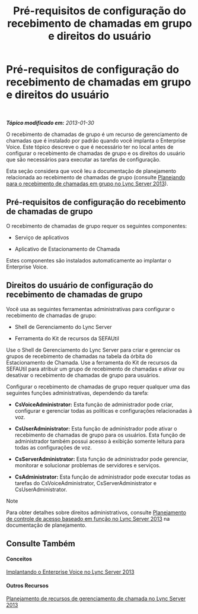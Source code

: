 ﻿---
title: Pré-requisitos de configuração do recebimento de chamadas em grupo e direitos do usuário
TOCTitle: Pré-requisitos de configuração do recebimento de chamadas em grupo e direitos do usuário
ms:assetid: 8757b1d3-751d-49c3-b1b8-b678f663f18e
ms:mtpsurl: https://technet.microsoft.com/pt-br/library/JJ945641(v=OCS.15)
ms:contentKeyID: 52057645
ms.date: 05/19/2016
mtps_version: v=OCS.15
ms.translationtype: HT
---

# Pré-requisitos de configuração do recebimento de chamadas em grupo e direitos do usuário

 

_**Tópico modificado em:** 2013-01-30_

O recebimento de chamadas de grupo é um recurso de gerenciamento de chamadas que é instalado por padrão quando você implanta o Enterprise Voice. Este tópico descreve o que é necessário ter no local antes de configurar o recebimento de chamadas de grupo e os direitos do usuário que são necessários para executar as tarefas de configuração.

Esta seção considera que você leu a documentação de planejamento relacionada ao recebimento de chamadas de grupo (consulte [Planejando para o recebimento de chamadas em grupo no Lync Server 2013](lync-server-2013-planning-for-group-call-pickup.md)).

## Pré-requisitos de configuração do recebimento de chamadas de grupo

O recebimento de chamadas de grupo requer os seguintes componentes:

  - Serviço de aplicativos

  - Aplicativo de Estacionamento de Chamada

Estes componentes são instalados automaticamente ao implantar o Enterprise Voice.

## Direitos do usuário de configuração do recebimento de chamadas de grupo

Você usa as seguintes ferramentas administrativas para configurar o recebimento de chamadas de grupo:

  - Shell de Gerenciamento do Lync Server

  - Ferramenta do Kit de recursos da SEFAUtil

Use o Shell de Gerenciamento do Lync Server para criar e gerenciar os grupos de recebimento de chamadas na tabela da órbita do Estacionamento de Chamada. Use a ferramenta do Kit de recursos da SEFAUtil para atribuir um grupo de recebimento de chamadas e ativar ou desativar o recebimento de chamadas de grupo para usuários.

Configurar o recebimento de chamadas de grupo requer qualquer uma das seguintes funções administrativas, dependendo da tarefa:

  - **CsVoiceAdministrator:** Esta função de administrador pode criar, configurar e gerenciar todas as políticas e configurações relacionadas à voz.

  - **CsUserAdministrator:** Esta função de administrador pode ativar o recebimento de chamadas de grupo para os usuários. Esta função de administrador também possui acesso à exibição somente leitura para todas as configurações de voz.

  - **CsServerAdministrator:** Esta função de administrador pode gerenciar, monitorar e solucionar problemas de servidores e serviços.

  - **CsAdministrator:** Esta função de administrador pode executar todas as tarefas do CsVoiceAdministrator, CsServerAdministrator e CsUserAdministrator.

> [!note]  
> Para obter detalhes sobre direitos administrativos, consulte <a href="lync-server-2013-planning-for-role-based-access-control.md">Planejamento de controle de acesso baseado em função no Lync Server 2013</a> na documentação de planejamento.

## Consulte Também

#### Conceitos

[Implantando o Enterprise Voice no Lync Server 2013](lync-server-2013-deploying-enterprise-voice.md)  

#### Outros Recursos

[Planejamento de recursos de gerenciamento de chamada no Lync Server 2013](lync-server-2013-planning-for-call-management-features.md)

